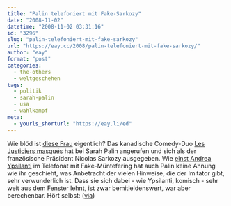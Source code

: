 ```yaml
---
title: "Palin telefoniert mit Fake-Sarkozy"
date: "2008-11-02"
datetime: "2008-11-02 03:31:16"
id: "3296"
slug: "palin-telefoniert-mit-fake-sarkozy"
url: "https://eay.cc/2008/palin-telefoniert-mit-fake-sarkozy/"
author: "eay"
format: "post"
categories:
  - the-others
  - weltgeschehen
tags:
  - politik
  - sarah-palin
  - usa
  - wahlkampf
meta:
  - yourls_shorturl: "https://eay.li/ed"
---
```


Wie blöd ist [diese Frau](//eay.cc/tag/sarah-palin/) eigentlich? Das kanadische Comedy-Duo [Les Justiciers masqués](http://en.wikipedia.org/wiki/Masked_Avengers) hat bei Sarah Palin angerufen und sich als der französische Präsident Nicolas Sarkozy ausgegeben. Wie [einst Andrea Ypsilanti](http://www.n-tv.de/1023287.html) im Telefonat mit Fake-Müntefering hat auch Palin keine Ahnung wie ihr geschieht, was Anbetracht der vielen Hinweise, die der Imitator gibt, sehr verwunderlich ist. Dass sie sich dabei - wie Ypsilanti, komisch - sehr weit aus dem Fenster lehnt, ist zwar bemitleidenswert, war aber berechenbar. Hört selbst: ([via](http://www.boingboing.net/2008/11/01/palin-brutally-punkd.html))
